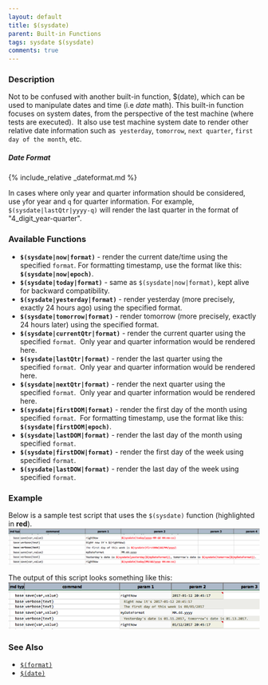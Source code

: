 ```yaml
---
layout: default
title: $(sysdate)
parent: Built-in Functions
tags: sysdate $(sysdate)
comments: true
---
```



### Description
Not to be confused with another built-in function, $(date), which can be used to manipulate dates and time 
(i.e _date_ math).  This built-in function focuses on system dates, from the perspective of the test machine 
(where tests are executed).  It also use test machine system date to render other relative date information such as 
`yesterday`, `tomorrow`, `next quarter`, `first day of the month`, etc.  

##### Date Format
{% include_relative _dateformat.md %}

In cases where only year and quarter information should be considered, use `y`for year and `q` for quarter information. 
For example, `$(sysdate|lastQtr|yyyy-q)` will render the last quarter in the format of "4_digit_year-quarter".


### Available Functions
- **`$(sysdate|now|format)`** \- render the current date/time using the specified `format`. For formatting timestamp,
  use the format like this: **`$(sysdate|now|epoch)`**.
- **`$(sysdate|today|format)`** \- same as `$(sysdate|now|format)`, kept alive for backward compatibility.
- **`$(sysdate|yesterday|format)`** \- render yesterday (more precisely, exactly 24 hours ago) using the specified 
  format.
- **`$(sysdate|tomorrow|format)`** \- render tomorrow (more precisely, exactly 24 hours later) using the specified 
  format.  
- **`$(sysdate|currentQtr|format)`** \- render the current quarter using the specified `format`.  Only year and quarter 
  information would be rendered here.
- **`$(sysdate|lastQtr|format)`** \- render the last quarter using the specified `format`.  Only year and quarter 
  information would be rendered here.
- **`$(sysdate|nextQtr|format)`** \- render the next quarter using the specified `format`.  Only year and quarter 
  information would be rendered here.  
- **`$(sysdate|firstDOM|format)`** \- render the first day of the month using specified `format`.  For formatting
  timestamp, use the format like this: **`$(sysdate|firstDOM|epoch)`**.
- **`$(sysdate|lastDOM|format)`** \- render the last day of the month using specified `format`.  
- **`$(sysdate|firstDOW|format)`** \- render the first day of the week using specified `format`. 
- **`$(sysdate|lastDOW|format)`** \- render the last day of the week using specified `format`. 


### Example
Below is a sample test script that uses the `$(sysdate)` function (highlighted in **red**).<br/>
![script](image/$(sysdate)_01.png)

The output of this script looks something like this:<br/>
![output](image/$(sysdate)_02.png)


### See Also
- [`$(format)`]($(format)) 
- [`$(date)`]($(date))
